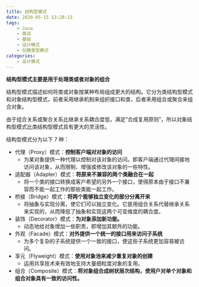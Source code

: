 ```yaml
---
title: 结构型模式
date: 2020-05-15 13:28:13
tags: 
	- Java
	- 面试
	- 基础
	- 设计模式
	- 创建类型模式
categories: 
	- 设计模式
---
```


**结构型模式主要是用于处理类或者对象的组合**

结构型模式描述如何将类或对象按某种布局组成更大的结构。它分为类结构型模式和对象结构型模式，前者采用继承机制来组织接口和类，后者釆用组合或聚合来组合对象。

由于组合关系或聚合关系比继承关系耦合度低，满足“合成复用原则”，所以对象结构型模式比类结构型模式具有更大的灵活性。

结构型模式分为以下 7 种：

- 代理（Proxy）模式：**控制客户端对对象的访问**
  - 为某对象提供一种代理以控制对该对象的访问。即客户端通过代理间接地访问该对象，从而限制、增强或修改该对象的一些特性。
- 适配器（Adapter）模式：**将原来不兼容的两个类融合在一起**
  - 将一个类的接口转换成客户希望的另外一个接口，使得原本由于接口不兼容而不能一起工作的那些类能一起工作。
- 桥接（Bridge）模式：**将两个能够独立变化的部分分离开来**
  - 将抽象与实现分离，使它们可以独立变化。它是用组合关系代替继承关系来实现的，从而降低了抽象和实现这两个可变维度的耦合度。
- 装饰（Decorator）模式：**为对象添加新功能。**
  - 动态地给对象增加一些职责，即增加其额外的功能。
- 外观（Facade）模式：**对外提供一个统一的接口用来访问子系统**
  - 为多个复杂的子系统提供一个一致的接口，使这些子系统更加容易被访问。
- 享元（Flyweight）模式：**使用对象池来减少重复对象的创建**
  - 运用共享技术来有效地支持大量细粒度对象的复用。
- 组合（Composite）模式：**将对象组合成树状层次结构，使用户对单个对象和组合对象具有一致的访问性。**